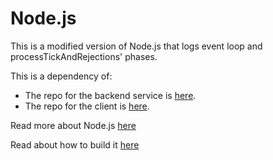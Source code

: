 # Node.js

This is a modified version of Node.js that logs event loop and processTickAndRejections' phases.

This is a dependency of:

* The repo for the backend service is [here](https://github.com/andresdiaz29/Node-EventLoop-Visualizer-Server).
* The repo for the client is [here](https://github.com/andresdiaz29/Node-EventLoop-Visualizer-Client).

Read more about Node.js [here](https://github.com/nodejs/node/blob/main/README.md)

Read about how to build it [here](https://github.com/nodejs/node/blob/main/BUILDING.md)
